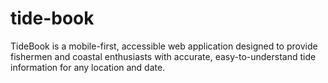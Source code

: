 # tide-book
TideBook is a mobile-first, accessible web application designed to provide fishermen and coastal enthusiasts with accurate, easy-to-understand tide information for any location and date.
